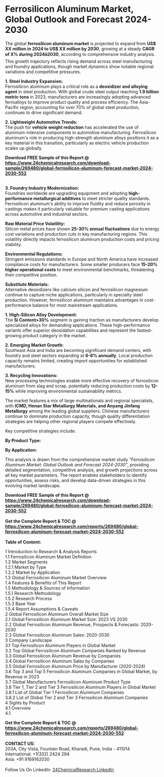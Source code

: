 <h1>Ferrosilicon Aluminum Market, Global Outlook and Forecast 2024-2030</h1><p>The global <strong>ferrosilicon aluminum market</strong> is projected to expand from <strong>US$ XX million in 2024 to US$ XX million by 2030</strong>, growing at a steady <strong>CAGR of X% during 2024â2030</strong>, according to comprehensive industry analysis. This growth trajectory reflects rising demand across steel manufacturing and foundry applications, though market dynamics show notable regional variations and competitive pressures.</p><p><strong>1. Steel Industry Expansion:</strong><br>
Ferrosilicon aluminum plays a critical role as a <strong>deoxidizer and alloying agent</strong> in steel production. With global crude steel output reaching <strong>1.9 billion metric tons</strong> in 2023, manufacturers are increasingly adopting advanced ferroalloys to improve product quality and process efficiency. The Asia-Pacific region, accounting for over 70% of global steel production, continues to drive significant demand.</p><p><strong>2. Lightweight Automotive Trends:</strong><br>
The push for <strong>vehicle weight reduction</strong> has accelerated the use of aluminum-intensive components in automotive manufacturing. Ferrosilicon aluminum's role in producing high-strength aluminum alloys positions it as a key material in this transition, particularly as electric vehicle production scales up globally.</p><div><b>Download FREE Sample of this Report @ 
            <a href="https://www.24chemicalresearch.com/download-sample/269480/global-ferrosilicon-aluminum-forecast-market-2024-2030-552">
            https://www.24chemicalresearch.com/download-sample/269480/global-ferrosilicon-aluminum-forecast-market-2024-2030-552</a></b></div><br><p><strong>3. Foundry Industry Modernization:</strong><br>
Foundries worldwide are upgrading equipment and adopting <strong>high-performance metallurgical additives</strong> to meet stricter quality standards. Ferrosilicon aluminum's ability to improve fluidity and reduce porosity in castings makes it particularly valuable for premium casting applications across automotive and industrial sectors.</p><p><strong>Raw Material Price Volatility:</strong><br>
Silicon metal prices have shown <strong>25-30% annual fluctuations</strong> due to energy cost variations and production cuts in key manufacturing regions. This volatility directly impacts ferrosilicon aluminum production costs and pricing stability.</p><p><strong>Environmental Regulations:</strong><br>
Stringent emissions standards in Europe and North America have increased compliance costs for manufacturers. Some smaller producers face <strong>15-20% higher operational costs</strong> to meet environmental benchmarks, threatening their competitive position.</p><p><strong>Substitute Materials:</strong><br>
Alternative deoxidizers like calcium silicon and ferrosilicon magnesium continue to capture niche applications, particularly in specialty steel production. However, ferrosilicon aluminum maintains advantages in cost-performance balance for most mainstream applications.</p><p><strong>1. High-Silicon Alloy Development:</strong><br>
The <strong>Si Content&gt;30%</strong> segment is gaining traction as manufacturers develop specialized alloys for demanding applications. These high-performance variants offer superior deoxidation capabilities and represent the fastest-growing product category in the market.</p><p><strong>2. Emerging Market Growth:</strong><br>
Southeast Asia and India are becoming significant demand centers, with foundry and steel sectors expanding at <strong>6-8% annually</strong>. Local production capacity remains limited, creating import opportunities for established manufacturers.</p><p><strong>3. Recycling Innovations:</strong><br>
New processing technologies enable more effective recovery of ferrosilicon aluminum from slag and scrap, potentially reducing production costs by <strong>12-15%</strong> while improving environmental sustainability metrics.</p><p>The market features a mix of large multinationals and regional specialists, with <strong>ICMD, Henan Star Metallurgy Materials, and Anyang Jinfang Metallurgy</strong> among the leading global suppliers. Chinese manufacturers continue to dominate production capacity, though quality differentiation strategies are helping other regional players compete effectively.</p><p>Key competitive strategies include:</p><p><strong>By Product Type:</strong></p><p><strong>By Application:</strong></p><p>This analysis is drawn from the comprehensive market study <em>"Ferrosilicon Aluminum Market: Global Outlook and Forecast 2024-2030"</em>, providing detailed segmentation, competitive analysis, and growth projections across all key market parameters. The report enables stakeholders to identify opportunities, assess risks, and develop data-driven strategies in this evolving market landscape.</p><div><b>Download FREE Sample of this Report @ 
            <a href="https://www.24chemicalresearch.com/download-sample/269480/global-ferrosilicon-aluminum-forecast-market-2024-2030-552">
            https://www.24chemicalresearch.com/download-sample/269480/global-ferrosilicon-aluminum-forecast-market-2024-2030-552</a></b></div><br><div><b>Get the Complete Report & TOC @ 
            <a href="https://www.24chemicalresearch.com/reports/269480/global-ferrosilicon-aluminum-forecast-market-2024-2030-552">
            https://www.24chemicalresearch.com/reports/269480/global-ferrosilicon-aluminum-forecast-market-2024-2030-552</a></b></div><br>
            <b>Table of Content:</b><p>1 Introduction to Research & Analysis Reports<br />
    1.1 Ferrosilicon Aluminum Market Definition<br />
    1.2 Market Segments<br />
        1.2.1 Market by Type<br />
        1.2.2 Market by Application<br />
    1.3 Global Ferrosilicon Aluminum Market Overview<br />
    1.4 Features & Benefits of This Report<br />
    1.5 Methodology & Sources of Information<br />
        1.5.1 Research Methodology<br />
        1.5.2 Research Process<br />
        1.5.3 Base Year<br />
        1.5.4 Report Assumptions & Caveats<br />
2 Global Ferrosilicon Aluminum Overall Market Size<br />
    2.1 Global Ferrosilicon Aluminum Market Size: 2023 VS 2030<br />
    2.2 Global Ferrosilicon Aluminum Revenue, Prospects & Forecasts: 2020-2030<br />
    2.3 Global Ferrosilicon Aluminum Sales: 2020-2030<br />
3 Company Landscape<br />
    3.1 Top Ferrosilicon Aluminum Players in Global Market<br />
    3.2 Top Global Ferrosilicon Aluminum Companies Ranked by Revenue<br />
    3.3 Global Ferrosilicon Aluminum Revenue by Companies<br />
    3.4 Global Ferrosilicon Aluminum Sales by Companies<br />
    3.5 Global Ferrosilicon Aluminum Price by Manufacturer (2020-2024)<br />
    3.6 Top 3 and Top 5 Ferrosilicon Aluminum Companies in Global Market, by Revenue in 2023<br />
    3.7 Global Manufacturers Ferrosilicon Aluminum Product Type<br />
    3.8 Tier 1, Tier 2 and Tier 3 Ferrosilicon Aluminum Players in Global Market<br />
        3.8.1 List of Global Tier 1 Ferrosilicon Aluminum Companies<br />
        3.8.2 List of Global Tier 2 and Tier 3 Ferrosilicon Aluminum Companies<br />
4 Sights by Product<br />
    4.1 Overview<br />
        4.1.</p><div><b>Get the Complete Report & TOC @ 
            <a href="https://www.24chemicalresearch.com/reports/269480/global-ferrosilicon-aluminum-forecast-market-2024-2030-552">
            https://www.24chemicalresearch.com/reports/269480/global-ferrosilicon-aluminum-forecast-market-2024-2030-552</a></b></div><br><b>CONTACT US:</b><br>
            203A, City Vista, Fountain Road, Kharadi, Pune, India - 411014<br>
            International: +1(332) 2424 294<br>
            Asia: +91 9169162030 <br><br>
            Follow Us On LinkedIn: <a href="https://www.linkedin.com/company/24chemicalresearch/">24ChemicalResearch LinkedIn</a>